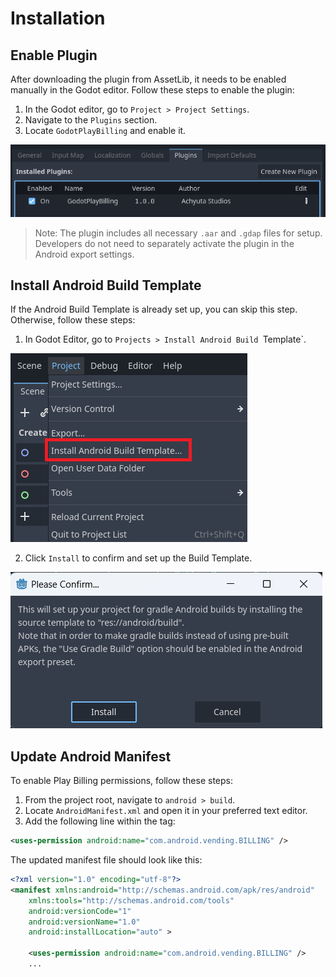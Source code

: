# Installation


## Enable Plugin

After downloading the plugin from AssetLib, it needs to be enabled manually in the Godot editor. Follow these steps to enable the plugin:

1. In the Godot editor, go to `Project > Project Settings`.
2. Navigate to the `Plugins` section.
3. Locate `GodotPlayBilling` and enable it.

![Enable Plugin](../assets/enable_plugin.png)

> Note: The plugin includes all necessary `.aar` and `.gdap` files for setup. Developers do not need to separately activate the plugin in the Android export settings.


## Install Android Build Template

If the Android Build Template is already set up, you can skip this step. Otherwise, follow these steps:

1. In Godot Editor, go to `Projects > Install Android Build `Template`.

![Install Android Build Template](../assets/install_build_template.png)

2. Click `Install` to confirm and set up the Build Template.

![Install Android Build Template](../assets/confirm_android_build_template.png)



## Update Android Manifest

To enable Play Billing permissions, follow these steps:

1. From the project root, navigate to `android > build`.
2. Locate `AndroidManifest.xml` and open it in your preferred text editor.
3. Add the following line within the <manifest> tag:

```xml
<uses-permission android:name="com.android.vending.BILLING" />

``` 

The updated manifest file should look like this:

```xml linenums="1"
<?xml version="1.0" encoding="utf-8"?>
<manifest xmlns:android="http://schemas.android.com/apk/res/android"
    xmlns:tools="http://schemas.android.com/tools"
    android:versionCode="1"
    android:versionName="1.0"
    android:installLocation="auto" >

    <uses-permission android:name="com.android.vending.BILLING" />
    ...

```

